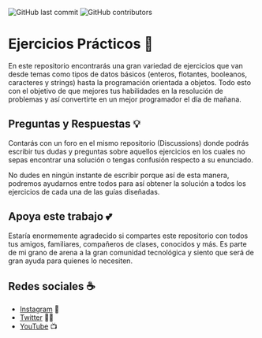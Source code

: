 ![GitHub last commit](https://img.shields.io/github/last-commit/alexanyernas/Ejercicios-Practicos?color=%23229395&label=Last%20commit&logo=git&logoColor=%23fff&style=for-the-badge) ![GitHub contributors](https://img.shields.io/github/contributors/alexanyernas/Ejercicios-Practicos?color=%237acbcd&logo=github&logoColor=%23fff&style=for-the-badge)

# Ejercicios Prácticos 💪 

En este repositorio encontrarás una gran variedad de ejercicios que van desde temas como tipos de datos básicos (enteros, flotantes, booleanos, caracteres y strings) hasta la programación orientada a objetos. Todo esto con el objetivo de que mejores tus habilidades en la resolución de problemas y así convertirte en un mejor programador el día de mañana.

## Preguntas y Respuestas 💡

Contarás con un foro en el mismo repositorio (Discussions) donde podrás escribir tus dudas y preguntas sobre aquellos ejercicios en los cuales no sepas encontrar una solución o tengas confusión respecto a su enunciado. 

No dudes en ningún instante de escribir porque así de esta manera, podremos ayudarnos entre todos para así obtener la solución a todos los ejercicios de cada una de las guías diseñadas.

## Apoya este trabajo 💕

Estaría enormemente agradecido si compartes este repositorio con todos tus amigos, familiares, compañeros de clases, conocidos y más. Es parte de mi grano de arena a la gran comunidad tecnológica y siento que será de gran ayuda para quienes lo necesiten.

## Redes sociales ☕

* [Instagram][ig] 📸
* [Twitter][tw] 🐱‍🏍
* [YouTube][yt] 📺

<!-- Enlaces -->
[ig]: https://instagram.com/alexanyernas/
[tw]: https://twitter.com/alexanyernas/
[yt]: https://www.youtube.com/c/AlexanyerNaranjo
